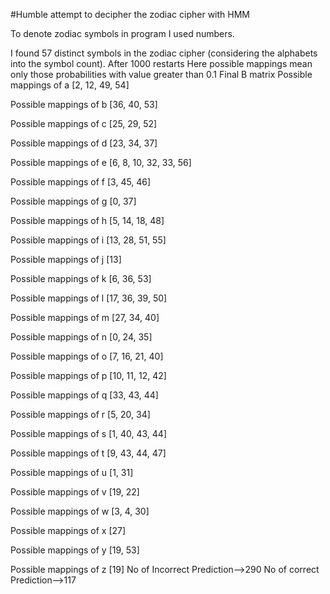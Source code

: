 #Humble attempt to decipher the zodiac cipher with HMM

To denote zodiac symbols in program I used numbers.
			

I found 57 distinct symbols in the zodiac cipher (considering the alphabets into the symbol count).
After 1000 restarts
Here possible mappings mean only those probabilities with value greater than 0.1
Final B matrix
Possible mappings of a
[2, 12, 49, 54]

Possible mappings of b
[36, 40, 53]

Possible mappings of c
[25, 29, 52]

Possible mappings of d
[23, 34, 37]

Possible mappings of e
[6, 8, 10, 32, 33, 56]

Possible mappings of f
[3, 45, 46]

Possible mappings of g
[0, 37]

Possible mappings of h
[5, 14, 18, 48]

Possible mappings of i
[13, 28, 51, 55]

Possible mappings of j
[13]

Possible mappings of k
[6, 36, 53]

Possible mappings of l
[17, 36, 39, 50]

Possible mappings of m
[27, 34, 40]

Possible mappings of n
[0, 24, 35]

Possible mappings of o
[7, 16, 21, 40]

Possible mappings of p
[10, 11, 12, 42]

Possible mappings of q
[33, 43, 44]

Possible mappings of r
[5, 20, 34]

Possible mappings of s
[1, 40, 43, 44]

Possible mappings of t
[9, 43, 44, 47]

Possible mappings of u
[1, 31]

Possible mappings of v
[19, 22]

Possible mappings of w
[3, 4, 30]

Possible mappings of x
[27]

Possible mappings of y
[19, 53]

Possible mappings of z
[19]
No of Incorrect Prediction-->290
No of correct Prediction-->117
